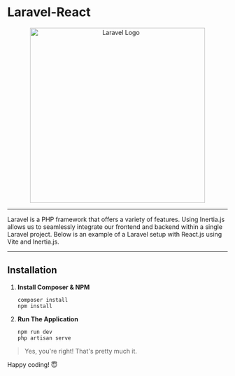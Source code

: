 # Laravel-React

<p align="center"><a href="https://laravel.com" target="_blank"><img src="https://raw.githubusercontent.com/laravel/art/master/logo-lockup/5%20SVG/2%20CMYK/1%20Full%20Color/laravel-logolockup-cmyk-red.svg" width="400" alt="Laravel Logo"></a></p>

---

Laravel is a PHP framework that offers a variety of features. Using Inertia.js allows us to seamlessly integrate our frontend and backend within a single Laravel project. Below is an example of a Laravel setup with React.js using Vite and Inertia.js.

---

## Installation

1. **Install Composer & NPM**
     ```
     composer install
     npm install
     ```

2. **Run The Application**
     ```
     npm run dev
     php artisan serve
     ```

> Yes, you're right! That's pretty much it.

Happy coding! 😇
